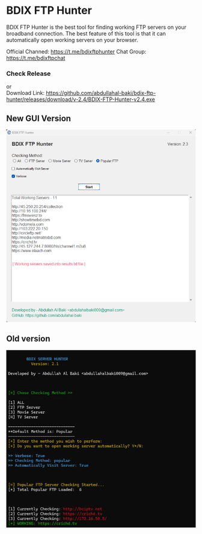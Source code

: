 # BDIX FTP Hunter

BDIX FTP Hunter is the best tool for finding working FTP servers on your broadband connection. The best feature of this tool is that it can automatically open working servers on your browser.

Official Channed: https://t.me/bdixftphunter <be>
Chat Group: https://t.me/bdixftpchat

### Check Release 
or<br>
Download Link: https://github.com/abdullahal-baki/bdix-ftp-hunter/releases/download/v-2.4/BDIX-FTP-Hunter-v2.4.exe


## New GUI Version
![](sample2.png)

## Old version
![sample](sample.png)
